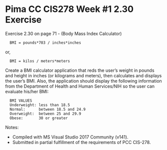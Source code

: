 # Pima CC CIS278 Week #1 2.30 Exercise

Exercise 2.30 on page 71 - (Body Mass Index Calculator)
```text
  BMI = pounds*703 / inches*inches
```
or,
```text
  BMI = kilos / meters*meters
```
Create a BMI calculator application that reds the user’s weight in pounds 
and height in inches (or kilograms and meters), then calculates and 
displays the user’s BMI. Also, the application should display the 
following information from the Department of Health and Human 
Services/NIH so the user can evaluate his/her BMI:
```text 
  BMI VALUES
  Underweight: less than 18.5
  Normal:      between 18.5 and 24.9
  Overweight:  between 25 and 29.9
  Obese:       30 or greater
```
Notes:
* Compiled with MS Visual Studio 2017 Community (v141).
* Submitted in partial fulfillment of the requirements of PCC CIS-278.
